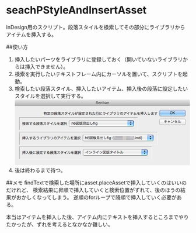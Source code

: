 # seachPStyleAndInsertAsset
InDesign用のスクリプト。段落スタイルを検索してその部分にライブラリからアイテムを挿入する。


##使い方
1. 挿入したいパーツをライブラリに登録しておく（開いていないライブラリからは挿入できません）。
2. 検索を実行したいテキストフレーム内にカーソルを置いて、スクリプトを起動。
3. 検索したい段落スタイル、挿入したいアイテム、挿入後の段落に設定したいスタイルを選択して実行する。
![dialog](dialog.png)
4. 後は終わるまで待つ。


##メモ
findTextで検索した場所にasset.placeAssetで挿入していくのはいいのだけれど、
検索結果に昇順で挿入していくと検索位置がずれて、後のほうの結果がおかしくなってしまう。
逆順のforループで降順で挿入していく必要がある。

本当はアイテムを挿入した後、アイテム内にテキストを挿入するところまでやりたかったが、ずれを考えるとなかなか難しい。
